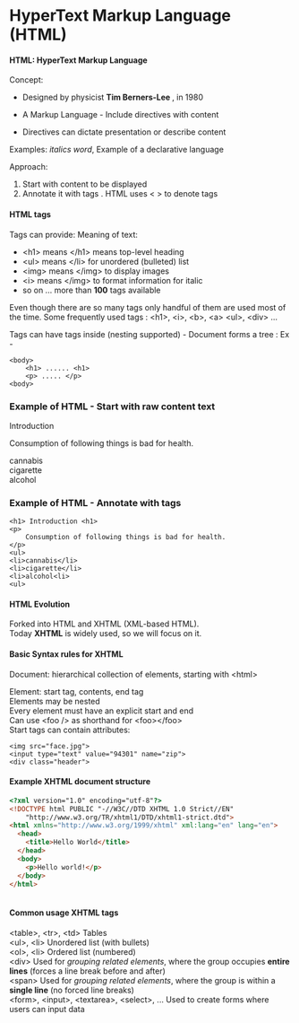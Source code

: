 #  HyperText Markup Language (HTML)

#### HTML: HyperText Markup Language

Concept: 

* Designed by physicist <b>Tim Berners-Lee </b>, in 1980

* A Markup Language - Include directives with content

* Directives can dictate presentation or describe content

Examples: <i>italics word</i>, <title>Title words</title> Example of a declarative language

Approach:

1. Start with content to be displayed
2. Annotate it with tags . HTML uses < > to denote tags

#### HTML tags

Tags can provide: Meaning of text:
<ul>
<li>  &lt;h1&gt means &lt;/h1&gt means top-level heading </li>
<li>  &lt;ul&gt means &lt;/li&gt for unordered (bulleted) list </li>
<li>  &lt;img&gt means &lt;/img&gt to display images </li>
<li>  &lt;i&gt means &lt;/img&gt to format information for italic </li>
<li> so on ... more than <b>100</b> tags available </li>
</ul>

Even though there are so many tags only handful of them are used most of the time.
Some frequently used tags : &lt;h1&gt;,  &lt;i&gt;, &lt;b&gt;, &lt;a&gt; &lt;ul&gt;, &lt;div&gt; ...

Tags can have tags inside (nesting supported) - Document forms a tree :
Ex -

```
<body>
    <h1> ...... <h1>
    <p> ..... </p>
<body>

```

### Example of HTML - Start with raw content text

Introduction

Consumption of following things is bad for health.

cannabis  
cigarette  
alcohol  


### Example of HTML - Annotate with tags


```
<h1> Introduction <h1>
<p>
    Consumption of following things is bad for health.
</p>
<ul>
<li>cannabis</li>
<li>cigarette</li>
<li>alcohol<li>
<ul>
```

####  HTML Evolution  
Forked into HTML and XHTML (XML-based HTML).  
Today <b>XHTML</b> is widely used, so we will focus on it.

####  Basic Syntax rules for XHTML
Document: hierarchical collection of elements, starting with &lt;html&gt;  
  
Element: start tag, contents, end tag  
Elements may be nested  
Every element must have an explicit start and end  
Can use &lt;foo /&gt; as shorthand for &lt;foo&gt;&lt;/foo&gt;  
Start tags can contain attributes:  

```
<img src="face.jpg">
<input type="text" value="94301" name="zip">
<div class="header">
```

####  Example XHTML document structure
````html
<?xml version="1.0" encoding="utf-8"?>
<!DOCTYPE html PUBLIC "-//W3C//DTD XHTML 1.0 Strict//EN"
    "http://www.w3.org/TR/xhtml1/DTD/xhtml1-strict.dtd">
<html xmlns="http://www.w3.org/1999/xhtml" xml:lang="en" lang="en">
  <head>
    <title>Hello World</title>
  </head>
  <body>
    <p>Hello world!</p>
  </body>
</html>
 
````

####  Common usage XHTML tags

&lt;table&gt;, &lt;tr&gt;, &lt;td&gt;   Tables  
&lt;ul&gt;, &lt;li&gt;   Unordered list (with bullets)  
&lt;ol&gt;, &lt;li&gt;   Ordered list (numbered)  
&lt;div&gt; Used for *grouping related elements*, where the group occupies <b>entire lines</b> (forces a line break before and after)  
&lt;span&gt;  Used for *grouping related elements*, where the group is within a <b>single line</b> (no forced line breaks)  
&lt;form&gt;, &lt;input&gt;, &lt;textarea&gt;, &lt;select&gt;, ...  Used to create forms where users can input data 

 